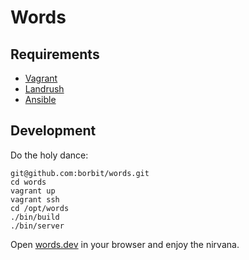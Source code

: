 Words
=====


Requirements
------------

* [Vagrant](https://www.vagrantup.com/)
* [Landrush](https://github.com/phinze/landrush)
* [Ansible](http://docs.ansible.com/intro_installation.html)


Development
-----------

Do the holy dance:

```
git@github.com:borbit/words.git
cd words
vagrant up
vagrant ssh
cd /opt/words
./bin/build
./bin/server
```

Open [words.dev](http://words.dev/) in your browser and enjoy the nirvana.
